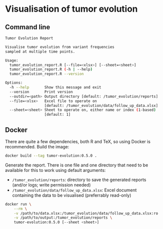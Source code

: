 # Visualisation of tumor evolution

## Command line

```bash
Tumor Evolution Report

Visualise tumor evolution from variant frequencies
sampled at multiple time points.

Usage:
  tumor_evolution_report.R [--file=<xlsx>] [--sheet=<sheet>]
  tumor_evolution_report.R (-h | --help)
  tumor_evolution_report.R --version

Options:
  -h --help       Show this message and exit
  --version       Print version
  --outdir=<path> Output directory [default: /tumor_evolution/reports]
  --file=<xlsx>   Excel file to operate on
                  [default: /tumor_evolution/data/follow_up_data.xlsx]
  --sheet=<sheet> Sheet to operate on, either name or index (1-based)
                  [default: 1]
```

## Docker

There are quite a few dependencies, both R and TeX, so using Docker is recommended.
Build the image:

<!-- x-release-please-start-version -->
```bash
docker build --tag tumor-evolution:0.5.0 .
```
<!-- x-release-please-end -->

Generate the report.
There is one file and one directory that need to be available for this to work using default arguments:

- `/tumor_evolution/reports`: directory to save the generated reports (and/or logs; write permission needed)
- `/tumor_evolution/data/follow_up_data.xlsx`: Excel document containing the data to be visualised (preferrably read-only)

<!-- x-release-please-start-version -->
```bash
docker run \
    --rm \
    -v /path/to/data.xlsx:/tumor_evolution/data/follow_up_data.xlsx:ro \
    -v /path/to/output:/tumor_evolution/reports \
    tumor-evolution:0.5.0 [--sheet <sheet>]
```
<!-- x-release-please-end -->
